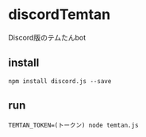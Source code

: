 # discordTemtan
Discord版のテムたんbot

## install
`npm install discord.js --save`

## run  
`TEMTAN_TOKEN=(トークン) node temtan.js`
